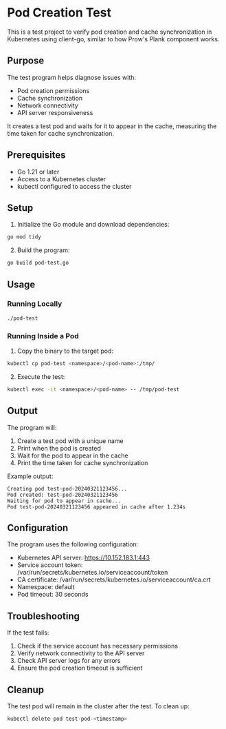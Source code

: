 # Pod Creation Test

This is a test project to verify pod creation and cache synchronization in Kubernetes using client-go, similar to how Prow's Plank component works.

## Purpose

The test program helps diagnose issues with:
- Pod creation permissions
- Cache synchronization
- Network connectivity
- API server responsiveness

It creates a test pod and waits for it to appear in the cache, measuring the time taken for cache synchronization.

## Prerequisites

- Go 1.21 or later
- Access to a Kubernetes cluster
- kubectl configured to access the cluster

## Setup

1. Initialize the Go module and download dependencies:
```bash
go mod tidy
```

2. Build the program:
```bash
go build pod-test.go
```

## Usage

### Running Locally

```bash
./pod-test
```

### Running Inside a Pod

1. Copy the binary to the target pod:
```bash
kubectl cp pod-test <namespace>/<pod-name>:/tmp/
```

2. Execute the test:
```bash
kubectl exec -it <namespace>/<pod-name> -- /tmp/pod-test
```

## Output

The program will:
1. Create a test pod with a unique name
2. Print when the pod is created
3. Wait for the pod to appear in the cache
4. Print the time taken for cache synchronization

Example output:
```
Creating pod test-pod-20240321123456...
Pod created: test-pod-20240321123456
Waiting for pod to appear in cache...
Pod test-pod-20240321123456 appeared in cache after 1.234s
```

## Configuration

The program uses the following configuration:
- Kubernetes API server: https://10.152.183.1:443
- Service account token: /var/run/secrets/kubernetes.io/serviceaccount/token
- CA certificate: /var/run/secrets/kubernetes.io/serviceaccount/ca.crt
- Namespace: default
- Pod timeout: 30 seconds

## Troubleshooting

If the test fails:
1. Check if the service account has necessary permissions
2. Verify network connectivity to the API server
3. Check API server logs for any errors
4. Ensure the pod creation timeout is sufficient

## Cleanup

The test pod will remain in the cluster after the test. To clean up:
```bash
kubectl delete pod test-pod-<timestamp>
``` 